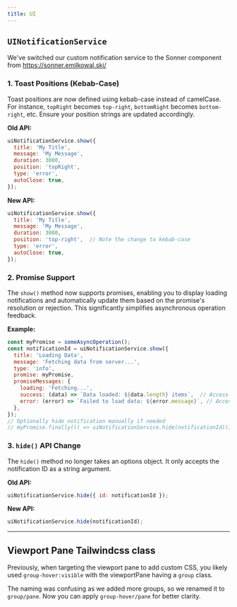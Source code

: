 ```yaml
---
title: UI
---
```



## `UINotificationService`


We've switched our custom notification service to the Sonner component from https://sonner.emilkowal.ski/

### 1. Toast Positions (Kebab-Case)

Toast positions are now defined using kebab-case instead of camelCase.  For instance, `topRight` becomes `top-right`, `bottomRight` becomes `bottom-right`, etc. Ensure your position strings are updated accordingly.

**Old API:**

```js
uiNotificationService.show({
  title: 'My Title',
  message: 'My Message',
  duration: 3000,
  position: 'topRight',
  type: 'error',
  autoClose: true,
});
```


**New API:**

```js
uiNotificationService.show({
  title: 'My Title',
  message: 'My Message',
  duration: 3000,
  position: 'top-right',  // Note the change to kebab-case
  type: 'error',
  autoClose: true,
});
```

### 2. Promise Support

The `show()` method now supports promises, enabling you to display loading notifications and automatically update them based on the promise's resolution or rejection. This significantly simplifies asynchronous operation feedback.

**Example:**

```js
const myPromise = someAsyncOperation();
const notificationId = uiNotificationService.show({
  title: 'Loading Data',
  message: 'Fetching data from server...',
  type: 'info',
  promise: myPromise,
  promiseMessages: {
    loading: 'Fetching...',
    success: (data) => `Data loaded: ${data.length} items`,  // Access promise result
    error: (error) => `Failed to load data: ${error.message}`, // Access error details
  },
});
// Optionally hide notification manually if needed
// myPromise.finally(() => uiNotificationService.hide(notificationId));
```

### 3. `hide()` API Change

The `hide()` method no longer takes an options object. It only accepts the notification ID as a string argument.

**Old API:**

```js
uiNotificationService.hide({ id: notificationId });
```

**New API:**

```js
uiNotificationService.hide(notificationId);
```


---


## Viewport Pane Tailwindcss class

Previously, when targeting the viewport pane to add custom CSS, you likely used `group-hover:visible` with the viewportPane having a `group` class.

The naming was confusing as we added more groups, so we renamed it to `group/pane`. Now you can apply `group-hover/pane` for better clarity.
